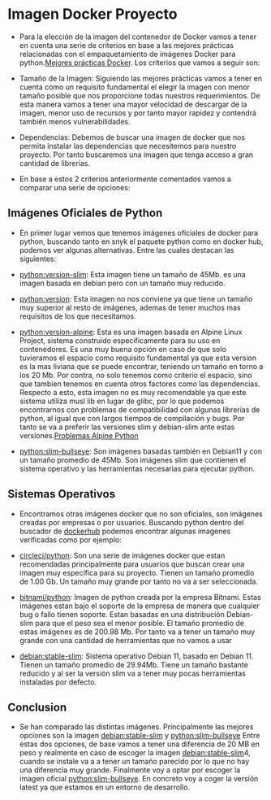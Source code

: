 # Imagen Docker Proyecto

* Para la elección de la imagen del contenedor de Docker vamos a tener en cuenta una serie de criterios en base a las mejores prácticas relacionadas con el empaquetamiento de imágenes Docker para python.[Mejores prácticas Docker](https://snyk.io/blog/best-practices-containerizing-python-docker/). Los criterios que vamos a seguir son: 

* Tamaño de la Imagen: Siguiendo las mejores prácticas vamos a tener en cuenta como un requisito fundamental el elegir la imagen con menor tamaño posible que nos proporcione todas nuestros requerimientos. De esta manera vamos a tener una mayor velocidad de descargar de la imagen, menor uso de recursos y por tanto mayor rapidez y contendrá también menos vulnerabilidades.

* Dependencias: Debemos de buscar una imagen de docker que nos permita instalar las dependencias que necesitemos para nuestro proyecto. Por tanto buscaremos una imagen que tenga acceso a gran cantidad de librerías.

* En base a estos 2 criterios anteriormente comentados vamos a comparar una serie de opciones: 

## Imágenes Oficiales de Python

* En primer lugar vemos que tenemos imágenes oficiales de docker para python, buscando tanto en snyk el paquete python como en docker hub, podemos ver algunas alternativas. Entre las cuales destacan las siguientes:

* [python:version-slim](https://hub.docker.com/_/python/tags?page=1&name=slim): Esta imagen tiene un tamaño de 45Mb. es una imagen basada en debian pero con un tamaño muy reducido.

* [python:version](https://hub.docker.com/_/python): Esta imagen no nos conviene ya que tiene un tamaño muy superior al resto de imágenes, ademas de tener muchos mas requisitos de los que necesitamos.

* [python:version-alpine](https://hub.docker.com/_/python/tags?page=1&name=alpine): Esta es una imagen basada en Alpine Linux Project, sistema construido específicamente para su uso en contenedores. Es una muy buena opción en caso de que solo tuvieramos el espacio como requisito fundamental ya que esta version es la mas liviana que se puede encontrar, teniendo un tamaño en torno a los 20 Mb. Por contra, no solo tenemos como criterio el espacio, sino que tambien tenemos en cuenta otros factores como las dependencias. Respecto a esto, esta imagen no es muy recomendable ya que este sistema utiliza musl lib en lugar de glibc, por lo que podemos encontrarnos con problemas de compatibilidad con algunas librerías de python, al igual que con largos tiempos de compilación y bugs. Por tanto se va a preferir las versiones slim y debian-slim ante estas versiones.[Problemas Alpine Python](https://pythonspeed.com/articles/alpine-docker-python/)

* [python:slim-bullseye](https://hub.docker.com/_/python/tags?page=1&name=bullseye): Son imágenes basadas también en Debian11 y con un tamaño promedio de 45Mb. Son imágenes slim que contienen el sistema operativo y las herramientas necesarias para ejecutar python.


## Sistemas Operativos

* Encontramos otras imágenes docker que no son oficiales, son imágenes creadas por empresas o por usuarios. Buscando python dentro del buscador de [dockerhub](https://hub.docker.com/search?q=python) podemos encontrar algunas imagenes verificadas como por ejemplo: 

* [circleci/python](https://hub.docker.com/r/circleci/python): Son una serie de imágenes docker que estan recomendadas principalmente para usuarios que buscan crear una imagen muy específica para su proyecto. Tienen un tamaño promedio de 1.00 Gb. Un tamaño muy grande por tanto no va a ser seleccionada.

* [bitnami/python](https://hub.docker.com/r/bitnami/python): Imagen de python creada por la empresa Bitnami. Estas imágenes estan bajo el soporte de la empresa de manera que cualquier bug o fallo tienen soporte. Estan basadas en una distribución Debian-slim para que el peso sea el menor posible. El tamaño promedio de estas imágenes es de 200.98 Mb. Por tanto va a tener un tamaño muy grande con una cantidad de herramientas que no vamos a usar

* [debian:stable-slim](https://hub.docker.com/layers/library/debian/stable-slim/images/sha256-9554f6caf2cafc99ad9873a822e1aafbb29d40608fe7ebe6569365b80fa5a422?context=explore): Sistema operativo Debian 11, basado en Debian 11. Tienen un tamaño promedio de 29.94Mb. Tiene un tamaño bastante reducido y al ser la versión slim va a tener muy pocas herramientas instaladas por defecto.



## Conclusion

* Se han comparado las distintas imágenes. Principalmente las mejores opciones  son la imagen [debian:stable-slim](https://hub.docker.com/layers/library/debian/stable-slim/images/sha256-9554f6caf2cafc99ad9873a822e1aafbb29d40608fe7ebe6569365b80fa5a422?context=explore) y [python:slim-bullseye](https://hub.docker.com/_/python/tags?page=1&name=bullseye) Entre estas dos opciones, de base vamos a tener una diferencia de 20 MB en peso y realmente en caso de escoger la imagen [debian:stable-slim](https://hub.docker.com/layers/library/debian/stable-slim/images/sha256-9554f6caf2cafc99ad9873a822e1aafbb29d40608fe7ebe6569365b80fa5a422?context=explore)4, cuando se instale va a a tener un tamaño parecido por lo que no hay una diferencia muy grande. Finalmente voy a optar por escoger la imagen oficial [python:slim-bullseye](https://hub.docker.com/_/python/tags?page=1&name=bullseye). En concreto voy a coger la versión latest ya que estamos en un entorno de desarrollo. 







